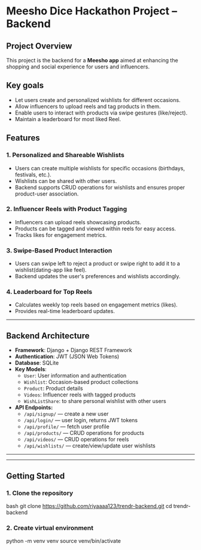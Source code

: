 # Meesho Dice Hackathon Project – Backend

## Project Overview

This project is the backend for a **Meesho app** aimed at enhancing the shopping and social experience for users and influencers.

## Key goals

- Let users create and personalized wishlists for different occasions.
- Allow influencers to upload reels and tag products in them.
- Enable users to interact with products via swipe gestures (like/reject).
- Maintain a leaderboard for most liked Reel.

## Features

### 1. Personalized and Shareable Wishlists

- Users can create multiple wishlists for specific occasions (birthdays, festivals, etc.).
- Wishlists can be shared with other users.
- Backend supports CRUD operations for wishlists and ensures proper product-user association.

### 2. Influencer Reels with Product Tagging

- Influencers can upload reels showcasing products.
- Products can be tagged and viewed within reels for easy access.
- Tracks likes for engagement metrics.

### 3. Swipe-Based Product Interaction

- Users can swipe left to reject a product or swipe right to add it to a wishlist(dating-app like feel).
- Backend updates the user's preferences and wishlists accordingly.

### 4. Leaderboard for Top Reels

- Calculates weekly top reels based on engagement metrics (likes).
- Provides real-time leaderboard updates.

---

## Backend Architecture

- **Framework**: Django + Django REST Framework
- **Authentication**: JWT (JSON Web Tokens)
- **Database**: SQLite
- **Key Models**:
  - `User`: User information and authentication
  - `Wishlist`: Occasion-based product collections
  - `Product`: Product details
  - `Videos`: Influencer reels with tagged products
  - `WishListShare`: to share personal wishlist with other users
- **API Endpoints:**
  - `/api/signup/` — create a new user
  - `/api/login/` — user login, returns JWT tokens
  - `/api/profile/` — fetch user profile
  - `/api/products/` — CRUD operations for products
  - `/api/videos/` — CRUD operations for reels
  - `/api/wishlists/` — create/view/update user wishlists

---

---

## Getting Started

### 1. Clone the repository

bash
git clone https://github.com/riyaaaa123/trendr-backend.git
cd trendr-backend

### 2. Create virtual environment

python -m venv venv
source venv/bin/activate
